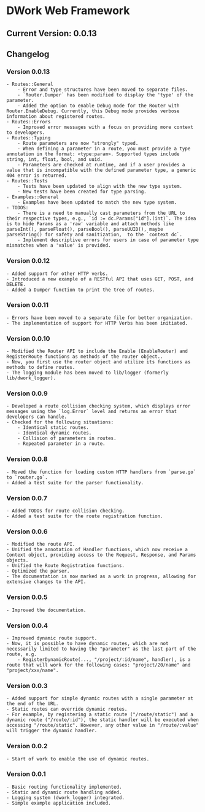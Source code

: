 # DWork Web Framework

## Current Version: 0.0.13

## Changelog

### Version 0.0.13

    - Routes::General
        - Error and type structures have been moved to separate files.
        - `Router.Dumper` has been modified to display the 'type' of the parameter.
        - Added the option to enable Debug mode for the Router with Router.EnableDebug. Currently, this Debug mode provides verbose information about registered routes.
    - Routes::Errors
        - Improved error messages with a focus on providing more context to developers.
    - Routes::Typing
        - Route parameters are now "strongly" typed.
        - When defining a parameter in a route, you must provide a type annotation in the format: <type:param>. Supported types include string, int, float, bool, and uuid.
        - Parameters are checked at runtime, and if a user provides a value that is incompatible with the defined parameter type, a generic 404 error is returned.
    - Routes::Tests
        - Tests have been updated to align with the new type system.
        - New tests have been created for type parsing.
    - Examples::General
        - Examples have been updated to match the new type system.
    - TODOS:
        - There is a need to manually cast parameters from the URL to their respective types, e.g., `id := dc.Params["id"].(int)`. The idea is to hide Params as a 'raw' variable and attach methods like parseInt(), parseFloat(), parseBool(), parseUUID(), maybe parseString() for safety and sanitization,  to the `context dc`.
        - Implement descriptive errors for users in case of parameter type mismatches when a 'value' is provided.

### Version 0.0.12

    - Added support for other HTTP verbs.
    - Introduced a new example of a RESTful API that uses GET, POST, and DELETE.
    - Added a Dumper function to print the tree of routes.

### Version 0.0.11

    - Errors have been moved to a separate file for better organization.
    - The implementation of support for HTTP Verbs has been initiated.

### Version 0.0.10

    - Modified the Router API to include the Enable (EnableRouter) and RegisterRoute functions as methods of the router object..
    - Now, you first use the router object and utilize its functions as methods to define routes.
    - The logging module has been moved to lib/logger (formerly lib/dwork_logger).

### Version 0.0.9

    - Developed a route collision checking system, which displays error messages using the `log.Error` level and returns an error that developers can handle.
    - Checked for the following situations:
        - Identical static routes.
        - Identical dynamic routes.
        - Collision of parameters in routes.
        - Repeated parameter in a route.

### Version 0.0.8

    - Moved the function for loading custom HTTP handlers from `parse.go` to `router.go`.
    - Added a test suite for the parser functionality.

### Version 0.0.7

    - Added TODOs for route collision checking.
    - Added a test suite for the route registration function.

### Version 0.0.6

    - Modified the route API.
    - Unified the annotation of Handler functions, which now receive a Context object, providing access to the Request, Response, and Params objects.
    - Unified the Route Registration functions.
    - Optimized the parser.
    - The documentation is now marked as a work in progress, allowing for extensive changes to the API.

### Version 0.0.5

    - Improved the documentation.

### Version 0.0.4

    - Improved dynamic route support.
    - Now, it is possible to have dynamic routes, which are not necessarily limited to having the "parameter" as the last part of the route, e.g.
        - RegisterDynamicRoute(..., "/project/:id/name", handler), is a route that will work for the following cases: "project/20/name" and "project/xxx/name".

### Version 0.0.3

    - Added support for simple dynamic routes with a single parameter at the end of the URL.
    - Static routes can override dynamic routes.
    - For example, by registering a static route ("/route/static") and a dynamic route ("/route/:id"), the static handler will be executed when accessing "/route/static". However, any other value in "/route/:value" will trigger the dynamic handler.

### Version 0.0.2

    - Start of work to enable the use of dynamic routes.

### Version 0.0.1

    - Basic routing functionality implemented.
    - Static and dynamic route handling added.
    - Logging system (dwork_logger) integrated.
    - Simple example application included.
